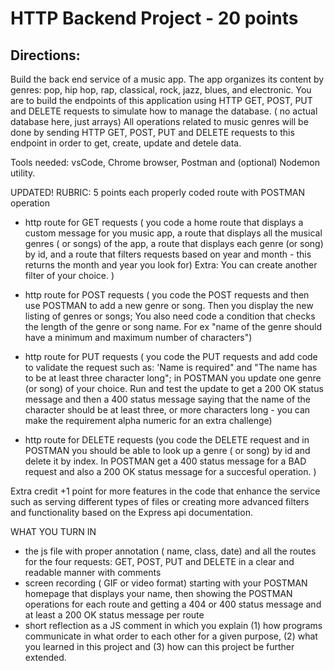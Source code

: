 # HTTP Backend Project - 20 points #

## Directions: ## 
Build the back end service of a music app. The app organizes its content by genres: pop, hip hop, rap, classical, rock, jazz, blues, and electronic. 
You are to build the endpoints of this application using HTTP GET, POST, PUT and DELETE requests to simulate how to manage the database. ( no actual database here, just arrays)
All operations related to music genres will be done by sending HTTP GET, POST, PUT and DELETE requests to this endpoint in order to get, create, update and detele data.

Tools needed: vsCode, Chrome browser, Postman and (optional) Nodemon utility.

UPDATED! 
RUBRIC: 5 points each properly coded route with POSTMAN operation

* http route for GET requests ( you code a home route that displays a custom message for you music app, a route that displays all the musical genres ( or songs) of the app, a route that displays each genre (or song) by id, and a route that filters requests based on year and month - this returns the month and year you look for) Extra: You can create another filter of your choice. )

* http route for POST requests ( you code the POST requests and then use POSTMAN to add a new genre or song. Then you display the new listing of genres or songs; You also need code a condition that checks the length of the genre or song name. For ex "name of the genre should have a minimum and maximum number of characters") 

* http route for PUT requests ( you code the PUT requests and add code to validate the request such as: 'Name is required" and "The name has to be at least three character long"; in POSTMAN you update one genre (or song) of your choice. Run and test the update to get a 200 OK status message and then a 400 status message saying that the name of the character should be at least three, or more characters long - you can make the requirement alpha numeric for an extra challenge)

* http route for DELETE requests (you code the DELETE request and in POSTMAN you should be able to look up a genre ( or song) by id and delete it by index. In POSTMAN get a 400 status message for a BAD request and also a 200 OK status message for a succesful operation. ) 

Extra credit +1 point for more features in the code that enhance the service such as serving different types of files or creating more advanced filters and functionality based on the Express api documentation.  

WHAT YOU TURN IN

* the js file with proper annotation ( name, class, date) and all the routes for the four requests: GET, POST, PUT and DELETE in a clear and readable manner with comments
* screen recording ( GIF or video format) starting with your POSTMAN homepage that displays your name, then showing the POSTMAN operations for each route and getting a 404 or 400 status message and at least a 200 OK status message per route
* short reflection as a JS comment in which you explain (1) how programs communicate in what order to each other for a given purpose, (2) what you learned in this project and (3) how can this project be further extended.  







